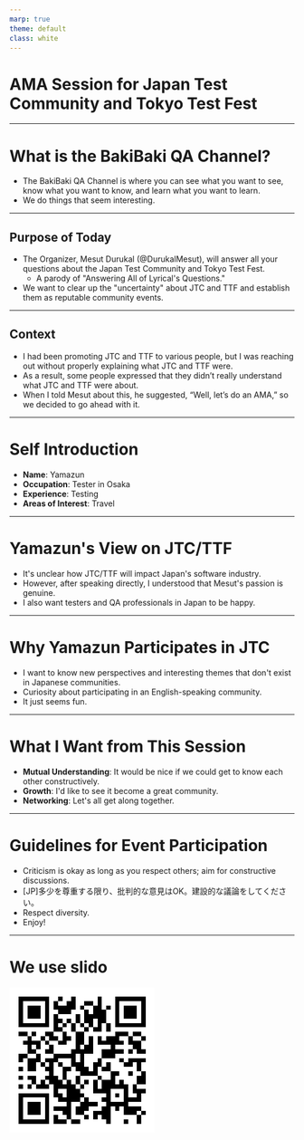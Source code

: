 ```yaml
---
marp: true
theme: default
class: white
---
```


# AMA Session for Japan Test Community and Tokyo Test Fest

---

# What is the BakiBaki QA Channel?
- The BakiBaki QA Channel is where you can see what you want to see, know what you want to know, and learn what you want to learn.
- We do things that seem interesting.

<!--
バキバキQAチャンネルとは、見たいものをみて、知りたいことを知り、学びたいことを学ぶ場です。
面白いことはなんでもします。
-->

---

## Purpose of Today
- The Organizer, Mesut Durukal (@DurukalMesut), will answer all your questions about the Japan Test Community and Tokyo Test Fest.
    - A parody of "Answering All of Lyrical's Questions."
- We want to clear up the "uncertainty" about JTC and TTF and establish them as reputable community events.

<!--
今日の趣旨としては、Japan Test CommunityとTokyo Test Festに対する質問をオーガーナイザーのメストが全部答えます。
これって実は「リリカルの質問の全部答える」というイベントのパロディーです。
なんにせよ、JTCとTTFの「よくわからん」を払拭したいというのが今回の趣旨です。
-->

---

## Context

- I had been promoting JTC and TTF to various people, but I was reaching out without properly explaining what JTC and TTF were.
- As a result, some people expressed that they didn’t really understand what JTC and TTF were about.
- When I told Mesut about this, he suggested, “Well, let’s do an AMA,” so we decided to go ahead with it.
<!--
- JTCとTTFについて各方面に宣伝していたが、JTCやTTFについてうまく説明しないまま接触していた。
- なので、JTCやTTFについて「よくわからん」という意見が出てきた
- これをmesutに伝えたら、「じゃあAMAするよ」って提案が出たので、やることになった。

--->

---

# Self Introduction
- **Name**: Yamazun
- **Occupation**: Tester in Osaka
- **Experience**: Testing
- **Areas of Interest**: Travel

---

# Yamazun's View on JTC/TTF
- It's unclear how JTC/TTF will impact Japan's software industry.
- However, after speaking directly, I understood that Mesut's passion is genuine.
- I also want testers and QA professionals in Japan to be happy.

<!--
私の見解なんですが、JTCやTTFが日本の界隈にどうインパクトするかよくわかってないです。
ただ、実際にメストと喋ってみて、この人の情熱は本物なんじゃないかなーと思ったりします。
そんで、私は日本で活動しているQAとテスターが幸せになったらいいと思ってます。
メストがどういう人であれ、そうであればいいと思ってます。
-->

---

# Why Yamazun Participates in JTC
- I want to know new perspectives and interesting themes that don't exist in Japanese communities.
- Curiosity about participating in an English-speaking community.
- It just seems fun.

<!---
何で私がここにいるかって話なんですが、
私はJTCとかTTFで、日本のコミュニティにない新しい視点や面白いテーマに触れたいと思っています。それを期待しています。
あと、私自身英語喋れないんですけど、メストやクリスが受け入れてくれたのもあって、英語圏のコミュニティに参加することの好奇心を満たしたいと思います
あと楽しそうだからですね。

--->

---

# What I Want from This Session
- **Mutual Understanding**: It would be nice if we could get to know each other constructively.
- **Growth**: I'd like to see it become a great community.
- **Networking**: Let's all get along together.

<!---
# このセッションに望むこと
- 相互理解**： 建設的にお互いを知ることができれば良い。
- 成長**： 素晴らしいコミュニティになってほしい。
- ネットワーク**： みんなで仲良くしましょう。
--->

---

# Guidelines for Event Participation
- Criticism is okay as long as you respect others; aim for constructive discussions.
- [JP]多少を尊重する限り、批判的な意見はOK。建設的な議論をしてください。
- Respect diversity.
- Enjoy!

<!---
# イベント参加ガイドライン
- 他者を尊重する限り、批判は構わない。建設的な議論を目指すこと。
- 多様性を尊重しましょう。
- 楽しみましょう！
--->

---

# We use slido

![](QRCodeforaskmeanything_20240903.png)

